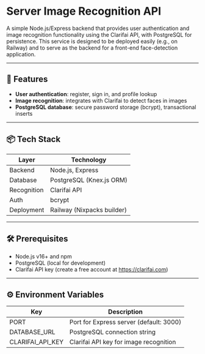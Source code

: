 # Server Image Recognition API

A simple Node.js/Express backend that provides user authentication and image recognition functionality using the Clarifai API, with PostgreSQL for persistence. This service is designed to be deployed easily (e.g., on Railway) and to serve as the backend for a front-end face-detection application.

---

## 🚀 Features

- **User authentication**: register, sign in, and profile lookup
- **Image recognition**: integrates with Clarifai to detect faces in images
- **PostgreSQL database**: secure password storage (bcrypt), transactional inserts

---

## 📦 Tech Stack

| Layer       | Technology                   |
|-------------|------------------------------|
| Backend     | Node.js, Express             |
| Database    | PostgreSQL (Knex.js ORM)     |
| Recognition | Clarifai API                 |
| Auth        | bcrypt                       |
| Deployment  | Railway (Nixpacks builder)   |

---

## 🛠️ Prerequisites

- Node.js v16+ and npm
- PostgreSQL (local for development)
- Clarifai API key (create a free account at https://clarifai.com)

---

## ⚙️ Environment Variables

| Key             | Description                                    |
|-----------------|------------------------------------------------|
| PORT            | Port for Express server (default: 3000)        |
| DATABASE_URL    | PostgreSQL connection string                   |
| CLARIFAI_API_KEY| Clarifai API key for image recognition         |


